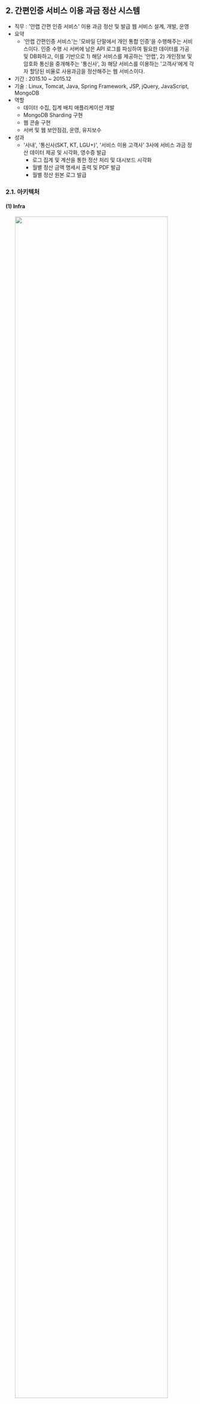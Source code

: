 ## 2. 간편인증 서비스 이용 과금 정산 시스템
* 직무 : '안랩 간편 인증 서비스' 이용 과금 정산 및 발급 웹 서비스 설계, 개발, 운영
* 요약
    - '안랩 간편인증 서비스'는 '모바일 단말에서 개인 통합 인증'을 수행해주는 서비스이다. 인증 수행 시 서버에 남은 API 로그를 파싱하여 필요한 데이터를 가공 및 DB화하고, 이를 기반으로 1) 해당 서비스를 제공하는 '안랩', 2) 개인정보 및 암호화 통신을 중개해주는 '통신사', 3) 해당 서비스를 이용하는 '고객사'에게 각자 할당된 비율로 사용과금을 정산해주는 웹 서비스이다.
* 기간 : 2015.10 ~ 2015.12
* 기술 : Linux, Tomcat, Java, Spring Framework, JSP, jQuery, JavaScript, MongoDB
* 역할
    - 데이터 수집, 집계 배치 애플리케이션 개발
    - MongoDB Sharding 구현
    - 웹 콘솔 구현
    - 서버 및 웹 보안점검, 운영, 유지보수
* 성과
    - '사내', '통신사(SKT, KT, LGU+)', '서비스 이용 고객사' 3사에 서비스 과금 정산 데이터 제공 및 시각화, 영수증 발급
        + 로그 집계 및 계산을 통한 정산 처리 및 대시보드 시각화
        + 월별 정산 금액 명세서 출력 및 PDF 발급
        + 월별 정산 원본 로그 발급

### 2.1. 아키텍처
#### (1) Infra
<img src="img/smart-auth/architecture-1.png" width="90%" height="90%" style="margin-left: auto; margin-right: auto; display: block;">

##### 통신사 데이터 모델링
<img src="img/smart-auth/architecture-2-1.png" width="90%" height="90%" style="margin-left: auto; margin-right: auto; display: block;">

##### 고객사 JSON 모델링
<img src="img/smart-auth/architecture-2-2.png" width="90%" height="90%" style="margin-left: auto; margin-right: auto; display: block;">

#### (2) DB
<img src="img/smart-auth/architecture-3.png" width="100%" height="100%" style="margin-left: auto; margin-right: auto; display: block;">
<img src="img/smart-auth/architecture-4.png" width="100%" height="100%" style="margin-left: auto; margin-right: auto; display: block;">

<br>

### 2.2. 화면
#### (1) 로그인
<img src="img/smart-auth/login.PNG" width="100%" height="100%" style="margin-left: auto; margin-right: auto; display: block;">

<br>

#### (2) 이통사 수수료 정산
<img src="img/smart-auth/mobile-1.PNG" width="100%" height="100%" style="margin-left: auto; margin-right: auto; display: block;">
<img src="img/smart-auth/mobile-2.PNG" width="100%" height="100%" style="margin-left: auto; margin-right: auto; display: block;">
<img src="img/smart-auth/mobile-3.PNG" width="100%" height="100%" style="margin-left: auto; margin-right: auto; display: block;">

<br>

#### (3) 고객사 인증 사용료 정산
<img src="img/smart-auth/customer-1.PNG" width="100%" height="100%" style="margin-left: auto; margin-right: auto; display: block;">
<img src="img/smart-auth/customer-2.PNG" width="100%" height="100%" style="margin-left: auto; margin-right: auto; display: block;">
<img src="img/smart-auth/customer-3.PNG" width="100%" height="100%" style="margin-left: auto; margin-right: auto; display: block;">

<br>

#### (4) 고객사 등록관리
<img src="img/smart-auth/registration-1.PNG" width="100%" height="100%" style="margin-left: auto; margin-right: auto; display: block;">
<img src="img/smart-auth/registration-2.PNG" width="100%" height="100%" style="margin-left: auto; margin-right: auto; display: block;">
